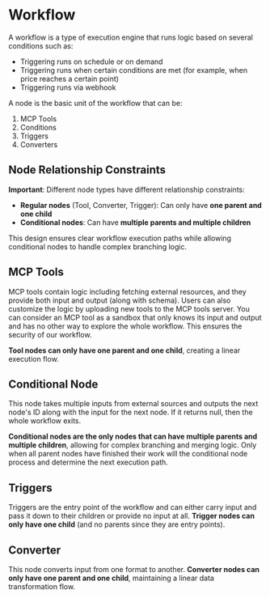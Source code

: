 # Workflow

A workflow is a type of execution engine that runs logic based on several conditions such as:

- Triggering runs on schedule or on demand
- Triggering runs when certain conditions are met (for example, when price reaches a certain point)
- Triggering runs via webhook

A node is the basic unit of the workflow that can be:

1. MCP Tools
2. Conditions
3. Triggers
4. Converters

## Node Relationship Constraints

**Important**: Different node types have different relationship constraints:

- **Regular nodes** (Tool, Converter, Trigger): Can only have **one parent and one child**
- **Conditional nodes**: Can have **multiple parents and multiple children**

This design ensures clear workflow execution paths while allowing conditional nodes to handle complex branching logic.

## MCP Tools

MCP tools contain logic including fetching external resources, and they provide both input and output (along with schema). Users can also customize the logic by uploading new tools to the MCP tools server. You can consider an MCP tool as a sandbox that only knows its input and output and has no other way to explore the whole workflow. This ensures the security of our workflow.

**Tool nodes can only have one parent and one child**, creating a linear execution flow.

## Conditional Node

This node takes multiple inputs from external sources and outputs the next node's ID along with the input for the next node. If it returns null, then the whole workflow exits.

**Conditional nodes are the only nodes that can have multiple parents and multiple children**, allowing for complex branching and merging logic. Only when all parent nodes have finished their work will the conditional node process and determine the next execution path.

## Triggers

Triggers are the entry point of the workflow and can either carry input and pass it down to their children or provide no input at all. **Trigger nodes can only have one child** (and no parents since they are entry points).

## Converter

This node converts input from one format to another. **Converter nodes can only have one parent and one child**, maintaining a linear data transformation flow.
